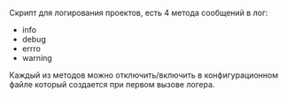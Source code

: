 Скрипт для логирования проектов, есть 4 метода сообщений в лог:
 - info
 - debug
 - errro
 - warning

Каждый из методов можно отключить/включить в конфигурационном файле который создается при первом вызове логера.
